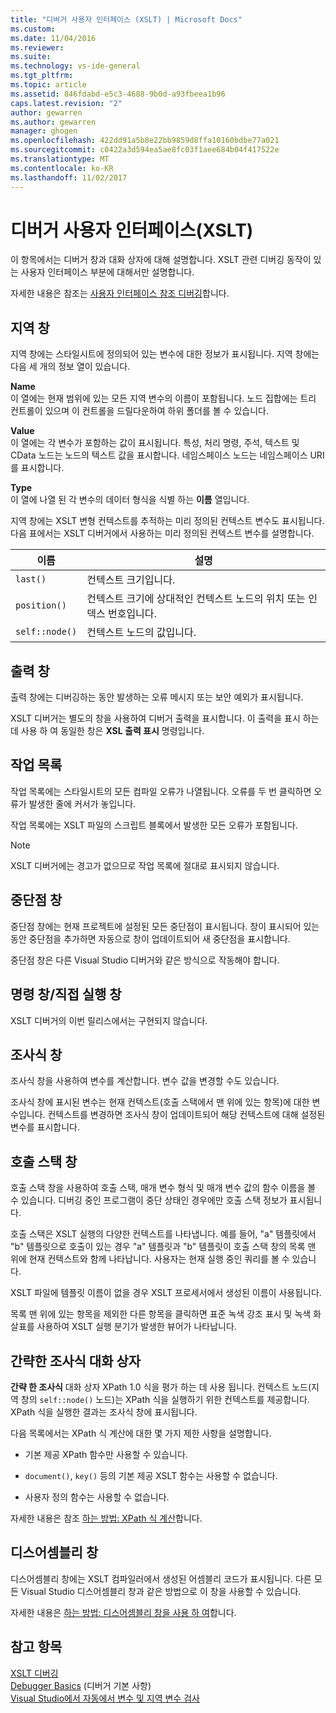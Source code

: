```yaml
---
title: "디버거 사용자 인터페이스 (XSLT) | Microsoft Docs"
ms.custom: 
ms.date: 11/04/2016
ms.reviewer: 
ms.suite: 
ms.technology: vs-ide-general
ms.tgt_pltfrm: 
ms.topic: article
ms.assetid: 846fdabd-e5c3-4688-9b0d-a93fbeea1b96
caps.latest.revision: "2"
author: gewarren
ms.author: gewarren
manager: ghogen
ms.openlocfilehash: 422dd91a5b8e22bb9859d8ffa10160bdbe77a021
ms.sourcegitcommit: c0422a3d594ea5ae8fc03f1aee684b04f417522e
ms.translationtype: MT
ms.contentlocale: ko-KR
ms.lasthandoff: 11/02/2017
---
```

# <a name="debugger-user-interface-xslt"></a>디버거 사용자 인터페이스(XSLT)
이 항목에서는 디버거 창과 대화 상자에 대해 설명합니다. XSLT 관련 디버깅 동작이 있는 사용자 인터페이스 부분에 대해서만 설명합니다.  
  
 자세한 내용은 참조는 [사용자 인터페이스 참조 디버깅](../debugger/debugging-user-interface-reference.md)합니다.  
  
## <a name="locals-window"></a>지역 창  
 지역 창에는 스타일시트에 정의되어 있는 변수에 대한 정보가 표시됩니다. 지역 창에는 다음 세 개의 정보 열이 있습니다.  
  
 **Name**  
 이 열에는 현재 범위에 있는 모든 지역 변수의 이름이 포함됩니다. 노드 집합에는 트리 컨트롤이 있으며 이 컨트롤을 드릴다운하여 하위 폴더를 볼 수 있습니다.  
  
 **Value**  
 이 열에는 각 변수가 포함하는 값이 표시됩니다. 특성, 처리 명령, 주석, 텍스트 및 CData 노드는 노드의 텍스트 값을 표시합니다. 네임스페이스 노드는 네임스페이스 URI를 표시합니다.  
  
 **Type**  
 이 열에 나열 된 각 변수의 데이터 형식을 식별 하는 **이름** 열입니다.  
  
 지역 창에는 XSLT 변형 컨텍스트를 추적하는 미리 정의된 컨텍스트 변수도 표시됩니다. 다음 표에서는 XSLT 디버거에서 사용하는 미리 정의된 컨텍스트 변수를 설명합니다.  
  
|이름|설명|  
|----------|-----------------|  
|`last()`|컨텍스트 크기입니다.|  
|`position()`|컨텍스트 크기에 상대적인 컨텍스트 노드의 위치 또는 인덱스 번호입니다.|  
|`self::node()`|컨텍스트 노드의 값입니다.|  
  
## <a name="output-window"></a>출력 창  
 출력 창에는 디버깅하는 동안 발생하는 오류 메시지 또는 보안 예외가 표시됩니다.  
  
 XSLT 디버거는 별도의 창을 사용하여 디버거 출력을 표시합니다. 이 출력을 표시 하는 데 사용 하 여 동일한 창은 **XSL 출력 표시** 명령입니다.  
  
## <a name="task-list"></a>작업 목록  
 작업 목록에는 스타일시트의 모든 컴파일 오류가 나열됩니다. 오류를 두 번 클릭하면 오류가 발생한 줄에 커서가 놓입니다.  
  
 작업 목록에는 XSLT 파일의 스크립트 블록에서 발생한 모든 오류가 포함됩니다.  
  
> [!NOTE]
>  XSLT 디버거에는 경고가 없으므로 작업 목록에 절대로 표시되지 않습니다.  
  
## <a name="breakpoints-window"></a>중단점 창  
 중단점 창에는 현재 프로젝트에 설정된 모든 중단점이 표시됩니다. 창이 표시되어 있는 동안 중단점을 추가하면 자동으로 창이 업데이트되어 새 중단점을 표시합니다.  
  
 중단점 창은 다른 Visual Studio 디버거와 같은 방식으로 작동해야 합니다.  
  
## <a name="command-windowimmediate-window"></a>명령 창/직접 실행 창  
 XSLT 디버거의 이번 릴리스에서는 구현되지 않습니다.  
  
## <a name="watch-window"></a>조사식 창  
 조사식 창을 사용하여 변수를 계산합니다. 변수 값을 변경할 수도 있습니다.  
  
 조사식 창에 표시된 변수는 현재 컨텍스트(호출 스택에서 맨 위에 있는 항목)에 대한 변수입니다. 컨텍스트를 변경하면 조사식 창이 업데이트되어 해당 컨텍스트에 대해 설정된 변수를 표시합니다.  
  
## <a name="call-stack-window"></a>호출 스택 창  
 호출 스택 창을 사용하여 호출 스택, 매개 변수 형식 및 매개 변수 값의 함수 이름을 볼 수 있습니다. 디버깅 중인 프로그램이 중단 상태인 경우에만 호출 스택 정보가 표시됩니다.  
  
 호출 스택은 XSLT 실행의 다양한 컨텍스트를 나타냅니다. 예를 들어, "a" 템플릿에서 "b" 템플릿으로 호출이 있는 경우 "a" 템플릿과 "b" 템플릿이 호출 스택 창의 목록 맨 위에 현재 컨텍스트와 함께 나타납니다. 사용자는 현재 실행 중인 쿼리를 볼 수 있습니다.  
  
 XSLT 파일에 템플릿 이름이 없을 경우 XSLT 프로세서에서 생성된 이름이 사용됩니다.  
  
 목록 맨 위에 있는 항목을 제외한 다른 항목을 클릭하면 표준 녹색 강조 표시 및 녹색 화살표를 사용하여 XSLT 실행 분기가 발생한 뷰어가 나타납니다.  
  
## <a name="quickwatch-dialog-box"></a>간략한 조사식 대화 상자  
 **간략 한 조사식** 대화 상자 XPath 1.0 식을 평가 하는 데 사용 됩니다. 컨텍스트 노드(지역 창의 `self::node()` 노드)는 XPath 식을 실행하기 위한 컨텍스트를 제공합니다. XPath 식을 실행한 결과는 조사식 창에 표시됩니다.  
  
 다음 목록에서는 XPath 식 계산에 대한 몇 가지 제한 사항을 설명합니다.  
  
-   기본 제공 XPath 함수만 사용할 수 있습니다.  
  
-   `document()`, `key()` 등의 기본 제공 XSLT 함수는 사용할 수 없습니다.  
  
-   사용자 정의 함수는 사용할 수 없습니다.  
  
자세한 내용은 참조 [하는 방법: XPath 식 계산](../xml-tools/how-to-evaluate-an-xpath-expression.md)합니다.  
  
## <a name="disassembly-window"></a>디스어셈블리 창  
 디스어셈블리 창에는 XSLT 컴파일러에서 생성된 어셈블리 코드가 표시됩니다. 다른 모든 Visual Studio 디스어셈블리 창과 같은 방법으로 이 창을 사용할 수 있습니다.  
  
 자세한 내용은 [하는 방법: 디스어셈블리 창을 사용 하 여](../debugger/how-to-use-the-disassembly-window.md)합니다.  
  
## <a name="see-also"></a>참고 항목  
 [XSLT 디버깅](../xml-tools/debugging-xslt.md)   
 [Debugger Basics](../debugger/debugger-basics.md) (디버거 기본 사항)  
 [Visual Studio에서 자동에서 변수 및 지역 변수 검사](../debugger/autos-and-locals-windows.md)